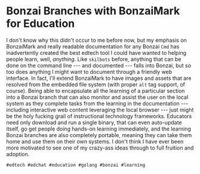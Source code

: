 # Bonzai Branches with BonzaiMark for Education

I don't know why this didn't occur to me before now, but my emphasis on
BonzaiMark and really readable documentation for any Bonzai `Cmd` has
inadvertently created the best edtech tool I could have wanted to
helping people learn, well, *anything*. Like `skilbots` before,
anything that can be done on the command line --- and documented ---
falls into Bonzai, but so too does anything I might want to document
through a friendly web interface. In fact, I'll extend BonzaiMark to
have images and assets that are resolved from the embedded file system
(with proper `alt` tag support, of course). Being able to encapsulate
all the learning of a particular section into a Bonzai branch that can
also monitor and assist the user on the local system as they complete
tasks from the learning in the documentation --- including interactive
web content leveraging the local browser --- just might be the holy
fucking grail of instructional technology frameworks. Educators need
only download and run a single binary, that can even auto-update itself,
go get people doing hands-on learning immediately, and the learning
Bonzai branches are also completely portable, meaning they can take them
home and use them on their own systems. I don't think I have ever been
more motivated to see one of my crazy-ass ideas through to full fruition
and adoption.

    #edtech #edchat #education #golang #bonzai #learning
